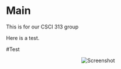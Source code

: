 # Main
This is for our CSCI 313 group

Here is a test.


#Test
<p align="center">
  <img src="http://i.imgur.com/keklnPL.jpg" alt="Screenshot"/>
</p>
